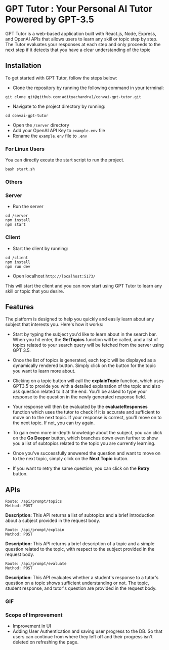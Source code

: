# GPT Tutor : Your Personal AI Tutor Powered by GPT-3.5
GPT Tutor is a web-based application built with React.js, Node, Express, and OpenAI APIs that allows users to learn any skill or topic step by step. The Tutor evaluates your responses at each step and only proceeds to the next step if it detects that you have a clear understanding of the topic


## Installation 
To get started with GPT Tutor, follow the steps below:

- Clone the repository by running the following command in your terminal:
```
git clone git@github.com:adityachandra1/convai-gpt-tutor.git
```

- Navigate to the project directory by running:
```
cd convai-gpt-tutor
```
 - Open the `/server` directory 
 - Add your OpenAI API Key to `example.env` file
 - Rename the `example.env` file to `.env`

### For Linux Users
You can directly excute the start script to run the project. 
```
bash start.sh
```

### Others
  ### Server
 - Run the server
 ```
 cd /server
npm install
npm start
```
### Client
- Start the client by running:
```
cd /client
npm install 
npm run dev
```
- Open localhost `http://localhost:5173/`
  
This will start the client and you can now start using GPT Tutor to learn any skill or topic that you desire.

## Features
The platform is designed to help you quickly and easily learn about any subject that interests you. Here's how it works:

- Start by typing the subject you'd like to learn about in the search bar. When you hit enter, the **GetTopics** function will be called, and a list of topics related to your search query will be fetched from the server using GPT 3.5.

- Once the list of topics is generated, each topic will be displayed as a dynamically rendered button. Simply click on the button for the topic you want to learn more about.

- Clicking on a topic button will call the **explainTopic** function, which uses GPT3.5 to provide you with a detailed explanation of the topic and also ask question related to it at the end. You'll be asked to type your response to the question in the newly generated response field.

- Your response will then be evaluated by the **evaluateResponses** function which uses the tutor to check if it is accurate and sufficient to move on to the next topic. If your response is correct, you'll move on to the next topic. If not, you can try again.

- To gain even more in-depth knowledge about the subject, you can click on the **Go Deeper** button, which branches down even further to show you a list of subtopics related to the topic you are currently learning.

- Once you've successfully answered the question and want to move on to the next topic, simply click on the **Next Topic** button.

- If you want to retry the same question, you can click on the **Retry** button.


## APIs

```
Route: /api/prompt/topics
Method: POST
```
**Description:** This API returns a list of subtopics and a brief introduction about a subject provided in the request body.


```
Route: /api/prompt/explain
Method: POST
```
**Description:** This API returns a brief description of a topic and a simple question related to the topic, with respect to the subject provided in the request body.


```
Route: /api/prompt/evaluate
Method: POST
```
**Description**: This API evaluates whether a student's response to a tutor's question on a topic shows sufficient understanding or not. The topic, student response, and tutor's question are provided in the request body.

### GIF


### Scope of Improvement
- Improvement in UI
- Adding User Authentication and saving user progress to the DB. So that users can continue from where they left off and their progress isn't deleted on refreshing the page.

